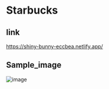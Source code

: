 # Starbucks

link
-------
https://shiny-bunny-eccbea.netlify.app/

Sample_image
---------
![image](https://github.com/HongYeonSeung/startbucks/assets/105265694/54d1d557-d0ab-4823-9738-f3fa877903b1)
